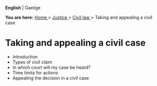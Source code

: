 **English** |  Gaeilge 

**You are here:** [ Home ](/en/) > [ Justice ](/en/justice/) > [ Civil law
](/en/justice/civil-law/) > Taking and appealing a civil case

#  Taking and appealing a civil case

  * Introduction 
  * Types of civil claim 
  * In which court will my case be heard? 
  * Time limits for actions 
  * Appealing the decision in a civil case 
